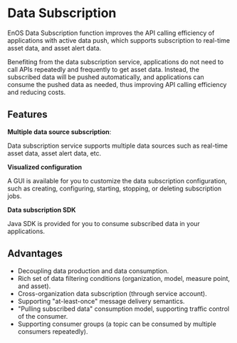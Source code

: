 # Data Subscription

EnOS Data Subscription function improves the API calling efficiency of applications with active data push, which supports subscription to real-time asset data, and asset alert data.

Benefiting from the data subscription service, applications do not need to call APIs repeatedly and frequently to get asset data. Instead, the subscribed data will be pushed automatically, and applications can consume the pushed data as needed, thus improving API calling efficiency and reducing costs.

## Features

**Multiple data source subscription**:

Data subscription service supports multiple data sources such as real-time asset data, asset alert data, etc.

**Visualized configuration**

A GUI is available for you to customize the data subscription configuration, such as creating, configuring, starting, stopping, or deleting subscription jobs.

**Data subscription SDK**

Java SDK is provided for you to consume subscribed data in your applications.

## Advantages

- Decoupling data production and data consumption. 
- Rich set of data filtering conditions (organization, model, measure point, and asset).
- Cross-organization data subscription (through service account).
- Supporting "at-least-once" message delivery semantics.
- "Pulling subscribed data" consumption model, supporting traffic control of the consumer.
- Supporting consumer groups (a topic can be consumed by multiple consumers repeatedly).

